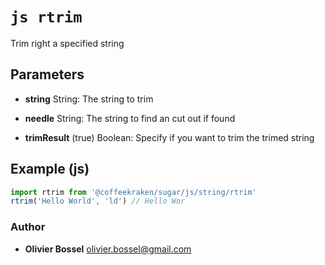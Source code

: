 


<!-- @namespace    sugar.js.string -->
<!-- @name    rtrim -->

# ```js rtrim ```


Trim right a specified string

## Parameters

- **string**  String: The string to trim

- **needle**  String: The string to find an cut out if found

- **trimResult** (true) Boolean: Specify if you want to trim the trimed string



## Example (js)

```js
import rtrim from '@coffeekraken/sugar/js/string/rtrim'
rtrim('Hello World', 'ld') // Hello Wor
```


### Author
- **Olivier Bossel** <a href="mailto:olivier.bossel@gmail.com">olivier.bossel@gmail.com</a> 



